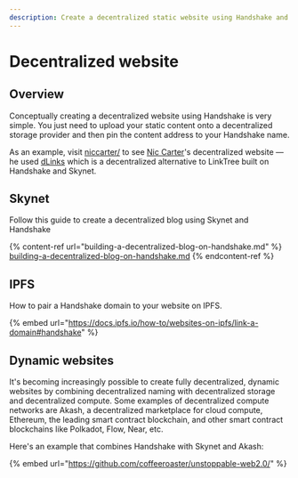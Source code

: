 ```yaml
---
description: Create a decentralized static website using Handshake and Skynet
---
```


# Decentralized website

## Overview

Conceptually creating a decentralized website using Handshake is very simple. You just need to upload your static content onto a decentralized storage provider and then pin the content address to your Handshake name.&#x20;

As an example, visit [niccarter/](https://niccarter.hns.to) to see [Nic Carter](https://twitter.com/nic\_\_carter)'s decentralized website — he used [dLinks](https://www.namebase.io/dlinks) which is a decentralized alternative to LinkTree built on Handshake and Skynet.

## Skynet

Follow this guide to create a decentralized blog using Skynet and Handshake&#x20;

{% content-ref url="building-a-decentralized-blog-on-handshake.md" %}
[building-a-decentralized-blog-on-handshake.md](building-a-decentralized-blog-on-handshake.md)
{% endcontent-ref %}

## IPFS

How to pair a Handshake domain to your website on IPFS.

{% embed url="https://docs.ipfs.io/how-to/websites-on-ipfs/link-a-domain#handshake" %}

## Dynamic websites

It's becoming increasingly possible to create fully decentralized, dynamic websites by combining decentralized naming with decentralized storage and decentralized compute. Some examples of decentralized compute networks are Akash, a decentralized marketplace for cloud compute, Ethereum, the leading smart contract blockchain, and other smart contract blockchains like Polkadot, Flow, Near, etc.

Here's an example that combines Handshake with Skynet and Akash:&#x20;

{% embed url="https://github.com/coffeeroaster/unstoppable-web2.0/" %}

